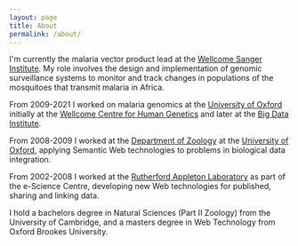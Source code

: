 ```yaml
---
layout: page
title: About
permalink: /about/
---
```


I'm currently the malaria vector product lead at the [Wellcome Sanger
Institute](https://www.sanger.ac.uk/). My role involves the design and
implementation of genomic surveillance systems to monitor and track
changes in populations of the mosquitoes that transmit malaria in
Africa.

From 2009-2021 I worked on malaria genomics at the [University of
Oxford](http://www.ox.ac.uk/) initially at the [Wellcome Centre for
Human Genetics](https://www.well.ox.ac.uk/) and later at the [Big Data
Institute](https://www.bdi.ox.ac.uk). 

From 2008-2009 I worked at the [Department of
Zoology](https://www.zoo.ox.ac.uk/) at the [University of
Oxford](http://www.ox.ac.uk/), applying Semantic Web technologies to
problems in biological data integration.

From 2002-2008 I worked at the [Rutherford Appleton
Laboratory](https://stfc.ukri.org/about-us/where-we-work/rutherford-appleton-laboratory/)
as part of the e-Science Centre, developing new Web technologies for
published, sharing and linking data.

I hold a bachelors degree in Natural Sciences (Part II Zoology) from
the University of Cambridge, and a masters degree in Web Technology
from Oxford Brookes University.